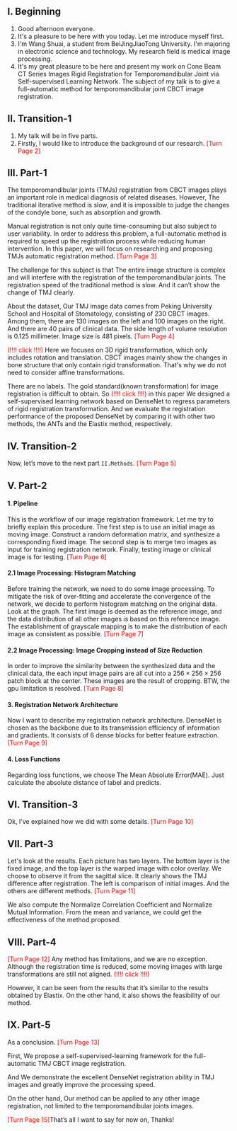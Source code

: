 
## I. Beginning

1. Good afternoon everyone. 
2. It's a pleasure to be here with you today. Let me introduce myself first. 
3. I'm Wang Shuai, a student from BeiJingJiaoTong University. I'm majoring in electronic science and technology. My research field is medical image processing.
4. It's my great pleasure to be here and present my work on Cone Beam CT Series Images Rigid Registration for Temporomandibular Joint via Self-supervised Learning Network. The subject of my talk is to give a full-automatic method for temporomandibular joint CBCT image registration. 

## II. Transition-1
1. My talk will be in five parts.
2. Firstly, I would like to introduce the background of our research.  <font color='red'>[Turn Page 2]</font>


## III. Part-1

The temporomandibular joints (TMJs) registration from CBCT images plays an important role in medical diagnosis of related diseases. However, The traditional iterative method is slow, and it is impossible to judge the changes of the condyle bone, such as absorption and growth.

Manual registration is not only quite time-consuming but also subject to user variability. In order to address this problem, a full-automatic method is required to speed up the registration process while reducing human intervention. In this paper, we will focus on researching and proposing TMJs automatic registration method. <font color='red'>[Turn Page 3]</font>


The challenge for this subject is that The entire image structure is complex and will interfere with the registration of the temporomandibular joints. The registration speed of the traditional method is slow. And it can’t show the change of TMJ clearly.

About the dataset, Our TMJ image data comes from Peking University School and Hospital of Stomatology, consisting of 230 CBCT images. Among them, there are 130 images on the left and 100 images on the right. And there are 40 pairs of clinical data. The side length of volume resolution is 0.125 millimeter. Image size is 481 pixels.  <font color='red'>[Turn Page 4]</font>


<font color='red'>(!!!! click !!!!)</font> Here we focuses on 3D rigid transformation, which only includes rotation and translation. CBCT images mainly show the changes in bone structure that only contain rigid transformation. That's why we do not need to consider affine transformations.

There are no labels. The gold standard(known transformation) for image registration is difficult to obtain. So <font color='red'>(!!!! click !!!!)</font> in this paper We designed a self-supervised learning network based on DenseNet to regress parameters of rigid registration transformation. And we evaluate the registration performance of the proposed DenseNet by comparing it with other two methods, the ANTs and the Elastix method, respectively.


## IV. Transition-2

Now, let’s move to the next part `II.Methods`. <font color='red'>[Turn Page 5]</font>

## V. Part-2

#### 1. Pipeline
This is the workflow of our image registration framework. Let me try to briefly explain this procedure. The first step is to use an initial image as moving image. Construct a random deformation matrix, and synthesize a corresponding fixed image. The second step is to merge two images as input for training registration network. Finally, testing image or clinical image is for testing. <font color='red'>[Turn Page 6]</font>


#### 2.1 Image Processing: Histogram Matching

Before training the network, we need to do some image processing. To mitigate the risk of over-fitting and accelerate the convergence of the network, we decide to perform histogram matching on the original data. Look at the graph. The first image is deemed as the reference image, and the data distribution of all other images is based on this reference image. The establishment of grayscale mapping is to make the distribution of each image as consistent as possible. <font color='red'>[Turn Page 7]</font>


#### 2.2 Image Processing: Image Cropping instead of Size Reduction

In order to improve the similarity between the synthesized data and the clinical data, the each input image pairs are all cut into a $256×256×256$ patch block at the center. These images are the result of cropping. BTW, the gpu limitation is resolved. <font color='red'>[Turn Page 8]</font>

#### 3. Registration Network Architecture

Now I want to describe my registration network architecture. DenseNet is chosen as the backbone due to its transmission efficiency of information and gradients. It consists of 6 dense blocks for better feature extraction. <font color='red'>[Turn Page 9]</font>

#### 4. Loss Functions

Regarding loss functions, we choose The Mean Absolute Error(MAE). Just calculate the absolute distance of label and predicts. 


## VI. Transition-3

Ok, I’ve explained how we did with some details. <font color='red'>[Turn Page 10]</font>


## VII. Part-3

Let's look at the results. Each picture has two layers. The bottom layer is the fixed image, and the top layer is the warped image with color overlay. We choose to observe it from the sagittal slice. It clearly shows the TMJ difference after registration. The left is comparison of initial images. And the others are different methods. <font color='red'>[Turn Page 11]</font>

We also compute the Normalize Correlation Coefficient and Normalize Mutual Information. From the mean and variance, we could get the effectiveness of the method proposed. 

## VIII. Part-4

<font color='red'>[Turn Page 12]</font> Any method has limitations, and we are no exception. Although the registration time is reduced, some moving images with large transformations are still not aligned. <font color='red'>(!!!! click !!!!)</font>

However, it can be seen from the results that it’s similar to the results obtained by Elastix. On the other hand, it also shows the feasibility of our method.

## IX. Part-5

As a conclusion. <font color='red'>[Turn Page 13]</font>


First, We propose a self-supervised-learning framework for the full-automatic TMJ CBCT image registration.

And We demonstrate the excellent DenseNet registration ability in TMJ images and greatly improve the processing speed.

On the other hand, Our method can be applied to any other image registration, not limited to the temporomandibular joints images.

<font color='red'>[Turn Page 15]</font>That’s all I want to say for now on, Thanks!
